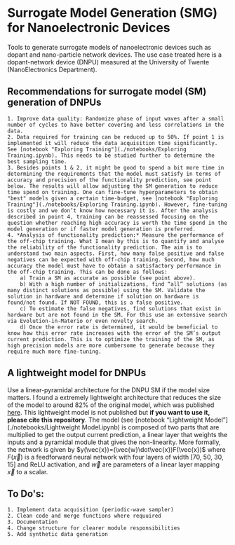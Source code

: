 # Surrogate Model Generation (SMG) for Nanoelectronic Devices
Tools to generate surrogate models of nanoelectronic devices such as dopant and nano-particle network devices. The use case treated here is a dopant-network device (DNPU) measured at the University of Twente (NanoElectronics Department).  


## Recommendations for surrogate model (SM) generation of DNPUs
    1. Improve data quality: Randomize phase of input waves after a small number of cycles to have better covering and less correlations in the data. 
    2. Data required for training can be reduced up to 50%. If point 1 is implemented it will reduce the data acquisition time significantly. See [notebook "Exploring Training"](./notebooks/Exploring Training.ipynb). This needs to be studied further to determine the best sampling time.
    3. Besides points 1 & 2, it might be good to spend a bit more time in determining the requirements that the model must satisfy in terms of accuracy and precision of the functionality prediction, see point below. The results will allow adjusting the SM generation to reduce time spend on training. One can fine-tune hyperparameters to obtain "best" models given a certain time-budget, see [notebook "Exploring Training"](./notebooks/Exploring Training.ipynb). However, fine-tuning is costly and we don’t know how necessary it is. After the analysis described in point 4, training can be reassessed focusing on the question whether reaching high accuracy is worth the time spend in the model generation or if faster model generation is preferred.  
    4. *Analysis of functionality prediction:* Measure the performance of the off-chip training. What I mean by this is to quantify and analyse the reliability of the functionality prediction. The aim is to understand two main aspects. First, how many false positive and false negatives can be expected with off-chip training. Second, how much accuracy the model must have to obtain a satisfactory performance in the off-chip training. This can be done as follows:
        a) Train a SM as accurate as possible (see point above). 
        b) With a high number of initializations, find “all” solutions (as many distinct solutions as possible) using the SM. Validate the solution in hardware and determine if solution on hardware is found/not found. If NOT FOUND, this is a false positive. 
        c) To estimate the false negatives, find solutions that exist in hardware but are not found in the SM. For this use an extensive search via Evolution-in-Materio or even novelty search. 
        d) Once the error rate is determined, it would be beneficial to know how this error rate increases with the error of the SM’s output current prediction. This is to optimize the training of the SM, as high precision models are more cumbersome to generate because they require much more fine-tuning.
        
## A lightweight model for DNPUs
Use a linear-pyramidal architecture for the DNPU SM if the model size matters. I found a extremely lightweight architecture that reduces the size of the model to around 82% of the original model, which was published [here](https://www.nature.com/articles/s41565-020-00779-y). This lightweight model is not published but **if you want to use it, please cite this repository**.
The model (see [notebook “Lightweight Model”](./notebooks/Lightweight Model.ipynb) is composed of two parts that are multiplied to get the output current prediction, a linear layer that weights the inputs and a pyramidal module that gives the non-linearity. More formally, the network is given by $y(\vec{x})=(\vec{w}\dot\vec{x})F(\vec{x})$ where $F(\vec{x})$ is a feedforward neural network with four layers of width [70, 50, 30, 15] and ReLU activation, and $\vec{w}$ are parameters of a linear layer mapping $\vec{x}$ to a scalar.

## To Do's:

    1. Implement data acquisition (periodic-wave sampler)
    2. Clean code and merge functions where requuired
    3. Documentation
    4. Change structure for clearer module responsibilities
    5. Add synthetic data generation